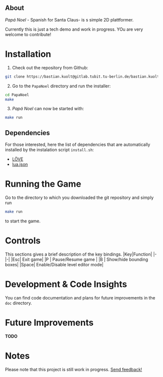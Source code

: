 ## About
*Papá Noel* - Spanish for Santa Claus- is s simple 2D plattformer.

Currently this is just a tech demo and work in progress.
YOu are very welcome to contribute!


# Installation
1) Check out the repository from Github:
``` bash
git clone https://bastian.kuolt@gitlab.tubit.tu-berlin.de/bastian.kuolt/particle_system.git PapaNoel
```
2) Go to the `PapaNoel` directory and run the installer:
```bash
cd PapaNoel
make
```
3) *Papá Noel* can now be started with:
```bash
make run
```

## Dependencies
For those interested, here the list of dependencies that are automatically installed by the instalation script `install.sh`:
* [LÖVE](https://github.com/love2d/love)
* [lua.json](https://github.com/rxi/json.lua)

# Running the Game
Go to the directory to which you downloaded the git repository and simply run
```bash
make run
```
to start the game.

# Controls
This sections gives a brief description of the key bindings.
|Key|Function|
|-|-|
|Esc| Exit game|
|P  | Pause/Resume game |
|B  | Show/hide bounding boxes|
|Space| Enable/Disable level editor mode|

#  Development & Code Insights
You can find code documentation and plans for future improvements in the `doc` directory.

# Future Improvements
**TODO**

# Notes
Please note that this project is still work in progress. [Send feedback!](mailto:bastian.kuolt@gmail.com)